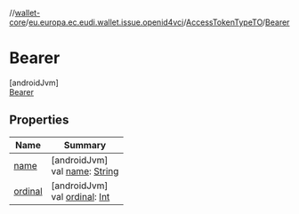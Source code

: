 //[wallet-core](../../../../index.md)/[eu.europa.ec.eudi.wallet.issue.openid4vci](../../index.md)/[AccessTokenTypeTO](../index.md)/[Bearer](index.md)

# Bearer

[androidJvm]\
[Bearer](index.md)

## Properties

| Name                                                                                                 | Summary                                                                                                                                                                                                 |
|------------------------------------------------------------------------------------------------------|---------------------------------------------------------------------------------------------------------------------------------------------------------------------------------------------------------|
| [name](../../-grant-t-o/-pre-authorized-code-grant/index.md#-372974862%2FProperties%2F1615067946)    | [androidJvm]<br>val [name](../../-grant-t-o/-pre-authorized-code-grant/index.md#-372974862%2FProperties%2F1615067946): [String](https://kotlinlang.org/api/latest/jvm/stdlib/kotlin/-string/index.html) |
| [ordinal](../../-grant-t-o/-pre-authorized-code-grant/index.md#-739389684%2FProperties%2F1615067946) | [androidJvm]<br>val [ordinal](../../-grant-t-o/-pre-authorized-code-grant/index.md#-739389684%2FProperties%2F1615067946): [Int](https://kotlinlang.org/api/latest/jvm/stdlib/kotlin/-int/index.html)    |
